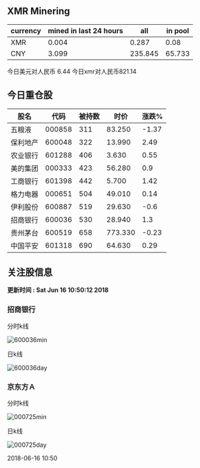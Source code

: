 ## XMR Minering

|currency|mined in last 24 hours|all|in pool|
|---|---|---|---|
|XMR|0.004|0.287|0.08|
|CNY|3.099|235.845|65.733|

今日美元对人民币 6.44	今日xmr对人民币821.14


## 今日重仓股 

|股名|代码|被持数|时价|涨跌%|
|---|---|---|---|---|
|五粮液|000858|311|83.250|-1.37|
|保利地产|600048|322|13.990|2.49|
|农业银行|601288|406|3.630|0.55|
|美的集团|000333|423|56.280|0.9|
|工商银行|601398|442|5.700|1.42|
|格力电器|000651|504|49.010|0.14|
|伊利股份|600887|519|29.630|-0.6|
|招商银行|600036|530|28.940|1.3|
|贵州茅台|600519|658|773.330|-0.23|
|中国平安|601318|690|64.630|0.29|

## 关注股信息
**更新时间 : Sat Jun 16 10:50:12 2018**
### 招商银行 
分时k线

![600036min](http://image.sinajs.cn/newchart/min/n/sh600036.gif)

日k线

![600036day](http://image.sinajs.cn/newchart/daily/n/sh600036.gif)

### 京东方Ａ 
分时k线

![000725min](http://image.sinajs.cn/newchart/min/n/sz000725.gif)

日k线

![000725day](http://image.sinajs.cn/newchart/daily/n/sz000725.gif)

2018-06-16 10:50
